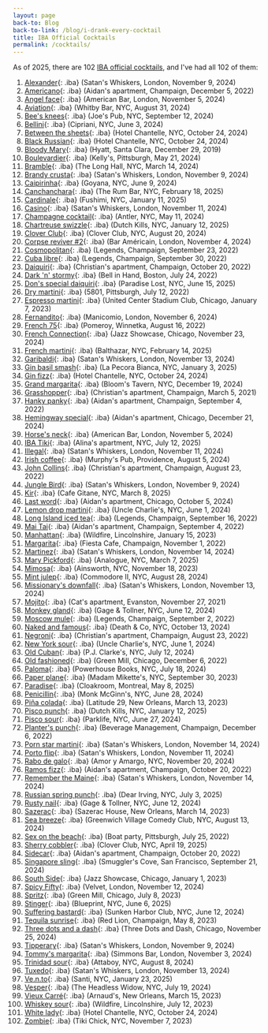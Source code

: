 ```yaml
---
layout: page
back-to: Blog
back-to-link: /blog/i-drank-every-cocktail
title: IBA Official Cocktails
permalink: /cocktails/
---
```


As of 2025, there are 102 [IBA official cocktails](https://iba-world.com/cocktails/all-cocktails/), and I've had all 102 of them:

1.  [Alexander](https://iba-world.com/iba-cocktail/alexander/){: .iba} (Satan's Whiskers, London, November 9, 2024)
1.  [Americano](https://iba-world.com/iba-cocktail/americano/){: .iba} (Aidan's apartment, Champaign, December 5, 2022)
1.  [Angel face](https://iba-world.com/iba-cocktail/angel-face/){: .iba} (American Bar, London, November 5, 2024)
1.  [Aviation](https://iba-world.com/iba-cocktail/aviation/){: .iba} (Whitby Bar, NYC, August 31, 2024)
1.  [Bee's knees](https://iba-world.com/iba-cocktail/bees-knees/){: .iba} (Joe's Pub, NYC, September 12, 2024)
1.  [Bellini](https://iba-world.com/iba-cocktail/bellini/){: .iba} (Cipriani, NYC, June 3, 2024)
1.  [Between the sheets](https://iba-world.com/iba-cocktail/between-the-sheets/){: .iba} (Hotel Chantelle, NYC, October 24, 2024)
1.  [Black Russian](https://iba-world.com/iba-cocktail/black-russian/){: .iba} (Hotel Chantelle, NYC, October 24, 2024)
1.  [Bloody Mary](https://iba-world.com/iba-cocktail/bloody-mary/){: .iba} (Hyatt, Santa Clara, December 29, 2019)
1.  [Boulevardier](https://iba-world.com/iba-cocktail/boulevardier/){: .iba} (Kelly's, Pittsburgh, May 21, 2024)
1.  [Bramble](https://iba-world.com/iba-cocktail/bramble/){: .iba} (The Long Hall, NYC, March 14, 2024)
1.  [Brandy crusta](https://iba-world.com/iba-cocktail/brandy-crusta/){: .iba} (Satan's Whiskers, London, November 9, 2024)
1.  [Caipirinha](https://iba-world.com/iba-cocktail/caipirinha/){: .iba} (Goyana, NYC, June 9, 2024)
1.  [Canchanchara](https://iba-world.com/iba-cocktail/canchanchara/){: .iba} (The Rum Bar, NYC, February 18, 2025)
1.  [Cardinale](https://iba-world.com/iba-cocktail/cardinale/){: .iba} (Fushimi, NYC, January 11, 2025)
1.  [Casino](https://iba-world.com/iba-cocktail/casino/){: .iba} (Satan's Whiskers, London, November 11, 2024)
1.  [Champagne cocktail](https://iba-world.com/iba-cocktail/champagne-cocktail/){: .iba} (Antler, NYC, May 11, 2024)
1.  [Chartreuse swizzle](https://iba-world.com/iba-cocktail/chartreuse-swizzle/){: .iba} (Dutch Kills, NYC, January 12, 2025)
1.  [Clover Club](https://iba-world.com/iba-cocktail/clover-club/){: .iba} (Clover Club, NYC, August 20, 2024)
1.  [Corpse reviver #2](https://iba-world.com/iba-cocktail/corpse-reviver-2/){: .iba} (Bar Américain, London, November 4, 2024)
1.  [Cosmopolitan](https://iba-world.com/iba-cocktail/cosmopolitan/){: .iba} (Legends, Champaign, September 23, 2022)
1.  [Cuba libre](https://iba-world.com/iba-cocktail/cuba-libre/){: .iba} (Legends, Champaign, September 30, 2022)
1.  [Daiquiri](https://iba-world.com/iba-cocktail/daiquiri/){: .iba} (Christian's apartment, Champaign, October 20, 2022)
1.  [Dark 'n' stormy](https://iba-world.com/iba-cocktail/dark-n-stormy/){: .iba} (Bell in Hand, Boston, July 24, 2022)
1.  [Don's special daiquiri](https://iba-world.com/iba-cocktail/dons-special-daiquiri/){: .iba} (Paradise Lost, NYC, June 15, 2025)
1.  [Dry martini](https://iba-world.com/iba-cocktail/dry-martini/){: .iba} (5801, Pittsburgh, July 12, 2022)
1.  [Espresso martini](https://iba-world.com/iba-cocktail/espresso-martini/){: .iba} (United Center Stadium Club, Chicago, January 7, 2023)
1.  [Fernandito](https://iba-world.com/iba-cocktail/fernandito/){: .iba} (Manicomio, London, November 6, 2024)
1.  [French 75](https://iba-world.com/iba-cocktail/french-75/){: .iba} (Pomeroy, Winnetka, August 16, 2022)
1.  [French Connection](https://iba-world.com/iba-cocktail/french-connection/){: .iba} (Jazz Showcase, Chicago, November 23, 2024)
1.  [French martini](https://iba-world.com/iba-cocktail/french-martini/){: .iba} (Balthazar, NYC, February 14, 2025)
1.  [Garibaldi](https://iba-world.com/iba-cocktail/garibaldi/){: .iba} (Satan's Whiskers, London, November 13, 2024)
1.  [Gin basil smash](https://iba-world.com/iba-cocktail/gin-basil-smash/){: .iba} (La Pecora Bianca, NYC, January 3, 2025)
1.  [Gin fizz](https://iba-world.com/iba-cocktail/gin-fizz/){: .iba} (Hotel Chantelle, NYC, October 24, 2024)
1.  [Grand margarita](https://iba-world.com/iba-cocktail/grand-margarita/){: .iba} (Bloom's Tavern, NYC, December 19, 2024)
1.  [Grasshopper](https://iba-world.com/iba-cocktail/grasshopper/){: .iba} (Christian's apartment, Champaign, March 5, 2021)
1.  [Hanky panky](https://iba-world.com/iba-cocktail/hanky-panky/){: .iba} (Aidan's apartment, Champaign, September 4, 2022)
1.  [Hemingway special](https://iba-world.com/iba-cocktail/hemingway-special/){: .iba} (Aidan's apartment, Chicago, December 21, 2024)
1.  [Horse's neck](https://iba-world.com/iba-cocktail/horses-neck/){: .iba} (American Bar, London, November 5, 2024)
1.  [IBA Tiki](https://iba-world.com/iba-cocktail/iba-tiki/){: .iba} (Alina's apartment, NYC, July 12, 2025)
1.  [Illegal](https://iba-world.com/iba-cocktail/illegal/){: .iba} (Satan's Whiskers, London, November 11, 2024)
1.  [Irish coffee](https://iba-world.com/iba-cocktail/irish-coffee/){: .iba} (Murphy's Pub, Providence, August 5, 2024)
1.  [John Collins](https://iba-world.com/iba-cocktail/john-collins/){: .iba} (Christian's apartment, Champaign, August 23, 2022)
1.  [Jungle Bird](https://iba-world.com/iba-cocktail/jungle-bird/){: .iba} (Satan's Whiskers, London, November 9, 2024)
1.  [Kir](https://iba-world.com/iba-cocktail/kir/){: .iba} (Cafe Gitane, NYC, March 8, 2025)
1.  [Last word](https://iba-world.com/iba-cocktail/last-word/){: .iba} (Aidan's apartment, Chicago, October 5, 2024)
1.  [Lemon drop martini](https://iba-world.com/iba-cocktail/lemon-drop-martini/){: .iba} (Uncle Charlie's, NYC, June 1, 2024)
1.  [Long Island iced tea](https://iba-world.com/iba-cocktail/long-island-iced-tea/){: .iba} (Legends, Champaign, September 16, 2022)
1.  [Mai Tai](https://iba-world.com/iba-cocktail/mai-tai/){: .iba} (Aidan's apartment, Champaign, September 4, 2022)
1.  [Manhattan](https://iba-world.com/iba-cocktail/manhattan/){: .iba} (Wildfire, Lincolnshire, January 15, 2023)
1.  [Margarita](https://iba-world.com/iba-cocktail/margarita/){: .iba} (Fiesta Cafe, Champaign, November 1, 2022)
1.  [Martinez](https://iba-world.com/iba-cocktail/martinez/){: .iba} (Satan's Whiskers, London, November 14, 2024)
1.  [Mary Pickford](https://iba-world.com/iba-cocktail/mary-pickford/){: .iba} (Analogue, NYC, March 7, 2025)
1.  [Mimosa](https://iba-world.com/iba-cocktail/mimosa/){: .iba} (Ainsworth, NYC, November 18, 2023)
1.  [Mint julep](https://iba-world.com/iba-cocktail/mint-julep/){: .iba} (Commodore II, NYC, August 28, 2024)
1.  [Missionary's downfall](https://iba-world.com/iba-cocktail/missionarys-downfall/){: .iba} (Satan's Whiskers, London, November 13, 2024)
1.  [Mojito](https://iba-world.com/iba-cocktail/mojito/){: .iba} (Cat's apartment, Evanston, November 27, 2021)
1.  [Monkey gland](https://iba-world.com/iba-cocktail/monkey-gland/){: .iba} (Gage & Tollner, NYC, June 12, 2024)
1.  [Moscow mule](https://iba-world.com/iba-cocktail/moscow-mule/){: .iba} (Legends, Champaign, September 2, 2022)
1.  [Naked and famous](https://iba-world.com/iba-cocktail/naked-and-famous/){: .iba} (Death & Co, NYC, October 13, 2024)
1.  [Negroni](https://iba-world.com/iba-cocktail/negroni/){: .iba} (Christian's apartment, Champaign, August 23, 2022)
1.  [New York sour](https://iba-world.com/iba-cocktail/new-york-sour/){: .iba} (Uncle Charlie's, NYC, June 1, 2024)
1.  [Old Cuban](https://iba-world.com/iba-cocktail/old-cuban/){: .iba} (P.J. Clarke's, NYC, July 12, 2024)
1.  [Old fashioned](https://iba-world.com/iba-cocktail/old-fashioned/){: .iba} (Green Mill, Chicago, December 6, 2022)
1.  [Paloma](https://iba-world.com/iba-cocktail/paloma/){: .iba} (Powerhouse Books, NYC, July 18, 2024)
1.  [Paper plane](https://iba-world.com/iba-cocktail/paper-plane/){: .iba} (Madam Mikette's, NYC, September 30, 2023)
1.  [Paradise](https://iba-world.com/iba-cocktail/paradise/){: .iba} (Cloakroom, Montreal, May 8, 2025)
1.  [Penicillin](https://iba-world.com/iba-cocktail/penicillin/){: .iba} (Monk McGinn's, NYC, June 28, 2024)
1.  [Piña colada](https://iba-world.com/iba-cocktail/pina-colada/){: .iba} (Latitude 29, New Orleans, March 13, 2023)
1.  [Pisco punch](https://iba-world.com/iba-cocktail/pisco-punch/){: .iba} (Dutch Kills, NYC, January 12, 2025)
1.  [Pisco sour](https://iba-world.com/iba-cocktail/pisco-sour/){: .iba} (Parklife, NYC, June 27, 2024)
1.  [Planter's punch](https://iba-world.com/iba-cocktail/planters-punch/){: .iba} (Beverage Management, Champaign, December 6, 2022)
1.  [Porn star martini](https://iba-world.com/iba-cocktail/porn-star-martini/){: .iba} (Satan's Whiskers, London, November 14, 2024)
1.  [Porto flip](https://iba-world.com/iba-cocktail/porto-flip/){: .iba} (Satan's Whiskers, London, November 11, 2024)
1.  [Rabo de galo](https://iba-world.com/iba-cocktail/rabo-de-galo/){: .iba} (Amor y Amargo, NYC, November 20, 2024)
1.  [Ramos fizz](https://iba-world.com/iba-cocktail/ramos-fizz/){: .iba} (Aidan's apartment, Champaign, October 20, 2022)
1.  [Remember the Maine](https://iba-world.com/iba-cocktail/remember-the-maine/){: .iba} (Satan's Whiskers, London, November 14, 2024)
1.  [Russian spring punch](https://iba-world.com/iba-cocktail/russian-spring-punch/){: .iba} (Dear Irving, NYC, July 3, 2025)
1.  [Rusty nail](https://iba-world.com/iba-cocktail/rusty-nail/){: .iba} (Gage & Tollner, NYC, June 12, 2024)
1.  [Sazerac](https://iba-world.com/iba-cocktail/sazerac/){: .iba} (Sazerac House, New Orleans, March 14, 2023)
1.  [Sea breeze](https://iba-world.com/iba-cocktail/sea-breeze/){: .iba} (Greenwich Village Comedy Club, NYC, August 13, 2024)
1.  [Sex on the beach](https://iba-world.com/iba-cocktail/sex-on-the-beach/){: .iba} (Boat party, Pittsburgh, July 25, 2022)
1.  [Sherry cobbler](https://iba-world.com/iba-cocktail/sherry-cobbler/){: .iba} (Clover Club, NYC, April 19, 2025)
1.  [Sidecar](https://iba-world.com/iba-cocktail/sidecar/){: .iba} (Aidan's apartment, Champaign, October 20, 2022)
1.  [Singapore sling](https://iba-world.com/iba-cocktail/singapore-sling/){: .iba} (Smuggler's Cove, San Francisco, September 21, 2024)
1.  [South Side](https://iba-world.com/iba-cocktail/south-side/){: .iba} (Jazz Showcase, Chicago, January 1, 2023)
1.  [Spicy Fifty](https://iba-world.com/iba-cocktail/spicy-fifty/){: .iba} (Velvet, London, November 12, 2024)
1.  [Spritz](https://iba-world.com/iba-cocktail/spritz/){: .iba} (Green Mill, Chicago, July 8, 2023)
1.  [Stinger](https://iba-world.com/iba-cocktail/stinger/){: .iba} (Blueprint, NYC, June 6, 2025)
1.  [Suffering bastard](https://iba-world.com/iba-cocktail/suffering-bastard/){: .iba} (Sunken Harbor Club, NYC, June 12, 2024)
1.  [Tequila sunrise](https://iba-world.com/iba-cocktail/tequila-sunrise/){: .iba} (Red Lion, Champaign, May 8, 2023)
1.  [Three dots and a dash](https://iba-world.com/iba-cocktail/three-dots-and-a-dash/){: .iba} (Three Dots and Dash, Chicago, November 25, 2024)
1.  [Tipperary](https://iba-world.com/iba-cocktail/tipperary/){: .iba} (Satan's Whiskers, London, November 9, 2024)
1.  [Tommy's margarita](https://iba-world.com/iba-cocktail/tommys-margarita/){: .iba} (Simmons Bar, London, November 3, 2024)
1.  [Trinidad sour](https://iba-world.com/iba-cocktail/trinidad-sour/){: .iba} (Attaboy, NYC, August 8, 2024)
1.  [Tuxedo](https://iba-world.com/iba-cocktail/tuxedo/){: .iba} (Satan's Whiskers, London, November 13, 2024)
1.  [Ve.n.to](https://iba-world.com/iba-cocktail/ve-n-to/){: .iba} (Santi, NYC, January 23, 2025)
1.  [Vesper](https://iba-world.com/iba-cocktail/vesper/){: .iba} (The Headless Widow, NYC, July 19, 2024)
1.  [Vieux Carré](https://iba-world.com/iba-cocktail/vieux-carre/){: .iba} (Arnaud's, New Orleans, March 15, 2023)
1.  [Whiskey sour](https://iba-world.com/iba-cocktail/whiskey-sour/){: .iba} (Wildfire, Lincolnshire, July 12, 2023)
1.  [White lady](https://iba-world.com/iba-cocktail/white-lady/){: .iba} (Hotel Chantelle, NYC, October 24, 2024)
1.  [Zombie](https://iba-world.com/iba-cocktail/zombie/){: .iba} (Tiki Chick, NYC, November 7, 2023)

